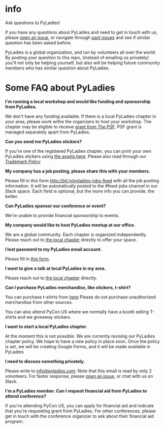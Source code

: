 # info
Ask questions to PyLadies!

If you have any questions about PyLadies and need to get in touch with us, please [open an issue](https://github.com/pyladies/info/issues/new), or navigate through 
[past issues](https://github.com/pyladies/info/issues) and see if similar
question has been asked before.

PyLadies is a global organization, and run by volunteers all over the world. By posting your question
to this repo, (instead of emailing us privately) you'll not only be helping yourself, but also will be
helping future community members who has similar question about PyLadies.

# Some FAQ about PyLadies

**I'm running a local workshop and would like funding and sponsorship from PyLadies.**

We don't have any funding available. If there is a local PyLadies chapter in your area,
please work withe the organizers to host your workshop. The chapter may be eligible to
receive [grant from The PSF](https://www.python.org/psf/grants/). PSF grant is managed
separately apart from PyLadies.
 
**Can you send me PyLadies stickers?**

If you're one of the registered PyLadies chapter, you can print your own PyLadies stickers
using [the assets here](https://github.com/pyladies/pyladies-assets#pyladies-assets). Please also read through our
[Trademark Policy](https://github.com/pyladies/pyladies-assets/blob/master/TRADEMARK.rst)

**My company has a job posting, please share this with your members.**

Please fill in this form <http://bit.ly/pyladies-jobs-feed> with all the job posting information.
It will be automatically posted to the #feed-jobs channel in our Slack space. Each field is optional,
but the more info you can provide, the better.

**Can PyLadies sponsor our conference or event?**

We're unable to provide financial sponsorship to events.

**My company would like to host PyLadies meetup at our office.**

We are a global community. Each chapter is organized independently. Please reach out to [the local
chapter](https://github.com/pyladies/pyladies-assets#pyladies-assets) directly to offer your space.

**I lost password to my PyLadies email account.**

Please fill in [this form](https://forms.gle/qZpWxtRYwkif8c7k9).

**I want to give a talk at local PyLadies in my area.**

Please reach out to [the local chapter](https://github.com/pyladies/pyladies-assets#pyladies-assets) directly.

**Can I purchase PyLadies merchandise, like stickers, t-shirt?**

You can purchase t-shirts from [here](https://github.com/pyladies/pyladies/issues/428#issuecomment-545494464)
Please do not purchase unauthorized merchandise from other sources.

You can also attend PyCon US where we normally have a booth selling T-shirts and we giveaway stickers.

**I want to start a local PyLadies chapter.**

At the moment this is not possible. We are currently revising our PyLadies chapter policy. We hope to
have a new policy in place soon. Once the policy is set, we will be creating Google Forms, and it
will be made available in PyLadies

**I need to discuss something privately.**

Please write to info@pyladies.com. Note that this email is read by only 2 volunteers. For faster
response, please [open an issue](https://github.com/pyladies/info/issues/new), or chat with us on Slack.

**I'm a PyLadies member. Can I request financial aid from PyLadies to attend conference?**

If you're attending PyCon US, you can apply for financial aid and indicate that you're requesting
grant from PyLadies. For other conferences, please get in touch with the conference organizer to ask about
their financial aid program.
